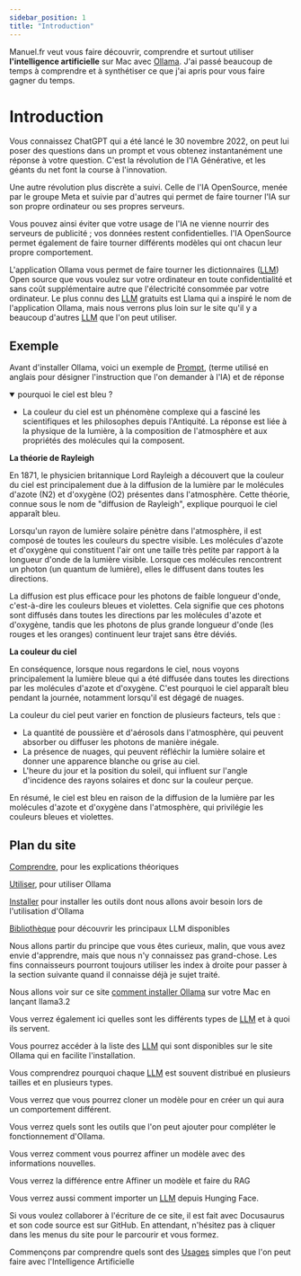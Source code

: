 ```yaml
---
sidebar_position: 1
title: "Introduction"
---
```


Manuel.fr veut vous faire découvrir, comprendre et surtout utiliser **l'intelligence artificielle** sur Mac avec [Ollama](https://ollama.com).
J'ai passé beaucoup de temps à comprendre et à synthétiser ce que j'ai apris pour vous faire gagner du temps.

# Introduction

Vous connaissez ChatGPT qui a été lancé le 30 novembre 2022, on peut lui poser des questions dans un prompt et vous obtenez instantanément une réponse à votre question. C'est la révolution de l'IA Générative, et les géants du net font la course à l'innovation.

Une autre révolution plus discrète a suivi. Celle de l'IA OpenSource, menée par le groupe Meta et suivie par d'autres qui permet de faire tourner l'IA sur son propre ordinateur ou ses propres serveurs.

Vous pouvez ainsi éviter que votre usage de l'IA ne vienne nourrir des serveurs de publicité ; vos données restent confidentielles. l'IA OpenSource permet également de faire tourner différents modèles qui ont chacun leur propre comportement.

L'application Ollama vous permet de faire tourner les dictionnaires ([LLM](/learn/lectures/glossaire#LLM)) Open source que vous voulez sur votre ordinateur en toute confidentialité et sans coût supplémentaire autre que l'électricité consommée par votre ordinateur. Le plus connu des [LLM](/learn/lectures/glossaire#LLM) gratuits est Llama qui a inspiré le nom de l'application Ollama, mais nous verrons plus loin sur le site qu'il y a beaucoup d'autres [LLM](/learn/lectures/glossaire#LLM) que l'on peut utiliser.


## Exemple

Avant d'installer Ollama, voici un exemple de [Prompt](/learn/lectures/glossaire#prompt), (terme utilisé en anglais pour désigner l'instruction que l'on demander à l'IA) et de réponse


<details open>
  <summary>pourquoi le ciel est bleu ?</summary>


* La couleur du ciel est un phénomène complexe qui a fasciné les scientifiques et les philosophes depuis l'Antiquité. La réponse est liée à la physique de la lumière, à la composition de l'atmosphère et aux propriétés des molécules qui la composent.

**La théorie de Rayleigh**

En 1871, le physicien britannique Lord Rayleigh a découvert que la couleur du ciel est principalement due à la diffusion de la lumière par le molécules d'azote (N2) et d'oxygène (O2) présentes dans l'atmosphère. 
Cette théorie, connue sous le nom de "diffusion de Rayleigh", explique pourquoi le ciel apparaît bleu.

Lorsqu'un rayon de lumière solaire pénètre dans l'atmosphère, il est composé de toutes les couleurs du spectre visible. Les molécules d'azote et d'oxygène qui constituent l'air ont une taille très petite par rapport
à la longueur d'onde de la lumière visible. Lorsque ces molécules rencontrent un photon (un quantum de lumière), elles le diffusent dans toutes les directions.

La diffusion est plus efficace pour les photons de faible longueur d'onde, c'est-à-dire les couleurs bleues et violettes. Cela signifie que ces photons sont diffusés dans toutes les directions par les molécules d'azote
et d'oxygène, tandis que les photons de plus grande longueur d'onde (les rouges et les oranges) continuent leur trajet sans être déviés.

**La couleur du ciel**

En conséquence, lorsque nous regardons le ciel, nous voyons principalement la lumière bleue qui a été diffusée dans toutes les directions par les molécules d'azote et d'oxygène. C'est pourquoi le ciel apparaît bleu 
pendant la journée, notamment lorsqu'il est dégagé de nuages.

La couleur du ciel peut varier en fonction de plusieurs facteurs, tels que :

* La quantité de poussière et d'aérosols dans l'atmosphère, qui peuvent absorber ou diffuser les photons de manière inégale.
* La présence de nuages, qui peuvent réfléchir la lumière solaire et donner une apparence blanche ou grise au ciel.
* L'heure du jour et la position du soleil, qui influent sur l'angle d'incidence des rayons solaires et donc sur la couleur perçue.

En résumé, le ciel est bleu en raison de la diffusion de la lumière par les molécules d'azote et d'oxygène dans l'atmosphère, qui privilégie les couleurs bleues et violettes.
 </details>

## Plan du site

[Comprendre](/learn), pour les explications théoriques

[Utiliser](/use/), pour utiliser Ollama

[Installer](/install/) pour installer les outils dont nous allons avoir besoin lors de l'utilisation d'Ollama

[Bibliothèque](/bib/) pour découvrir les principaux LLM disponibles

Nous allons partir du principe que vous êtes curieux, malin, que vous avez envie d'apprendre, mais que nous n'y connaissez pas grand-chose. Les fins connaisseurs pourront toujours utiliser les index à droite pour passer à la section suivante quand il connaisse déjà je sujet traité.


Nous allons voir sur ce site [comment installer Ollama](/install/) sur votre Mac en lançant llama3.2

Vous verrez également ici quelles sont les différents types de [LLM](/learn/lectures/glossaire#LLM) et à quoi ils servent.

Vous pourrez accéder à la liste des [LLM](/learn/lectures/glossaire#LLM) qui sont disponibles sur le site Ollama qui en facilite l'installation.

Vous comprendrez pourquoi chaque [LLM](/learn/lectures/glossaire#LLM) est souvent distribué en plusieurs tailles et en plusieurs types.

Vous verrez que vous pourrez cloner un modèle pour en créer un qui aura un comportement différent.

Vous verrez quels sont les outils que l'on peut ajouter pour compléter le fonctionnement d'Ollama.

Vous verrez comment vous pourrez affiner un modèle avec des informations nouvelles.

Vous verrez la différence entre Affiner un modèle et faire du RAG

Vous verrez aussi comment importer un [LLM](/learn/lectures/glossaire#LLM) depuis Hunging Face.

Si vous voulez collaborer à l'écriture de ce site, il est fait avec Docusaurus et son code source est sur GitHub.
En attendant, n'hésitez pas à cliquer dans les menus du site pour le parcourir et vous formez.

Commençons par comprendre quels sont des [Usages](/learn/usages) simples que l'on peut faire avec l'Intelligence Artificielle
